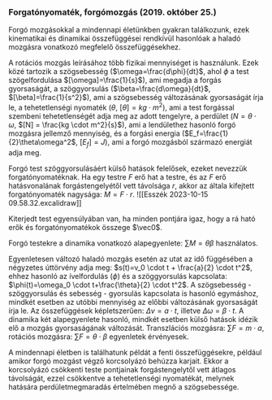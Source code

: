 ### Forgatónyomaték, forgómozgás (2019. október 25.)
Forgó mozgásokkal a mindennapi  életünkben gyakran találkozunk, ezek kinematikai és dinamikai összefüggései rendkívül hasonlóak a haladó mozgásra vonatkozó megfelelő összefüggésekhez.

A rotációs mozgás leírásához több fizikai mennyiséget is használunk. Ezek közé tartozik a szögsebesség ($\omega=\frac{d\phi}{dt}$, ahol $\phi$ a test szögelfordulása $[\omega]=\frac{1}{s}$), ami megadja a forgás gyorsaságát, a szöggyorsulás ($\beta=\frac{d\omega}{dt}$, $[\beta]=\frac{1}{s^2}$), ami a szögsebesség változásának gyorsaságát írja le, a tehetetlenségi nyomaték ($\theta$, $[\theta]=kg \cdot m^2$), ami a test forgással szembeni tehetetlenségét adja meg az adott tengelyre, a perdület ($N=\theta \cdot \omega$, $[N] = \frac{kg \cdot m^2}{s}$), ami a lendülethez hasonló forgó mozgásra jellemző mennyiség, és a forgási energia ($E_f=\frac{1}{2}\theta\omega^2$, $[E_f]=J$), ami a forgó mozgásból származó energiát adja meg. 

Forgó test szöggyorsulásáért külső hatások felelősek, ezeket nevezzük forgatónyomatéknak. Ha egy testre $F$ erő hat a testre, és az $F$ erő hatásvonalának  forgástengelyétől vett távolsága $r$, akkor az általa kifejtett forgatónyomaték nagysága:
$M=F\cdot r$.
![[Esszék 2023-10-15 09.58.32.excalidraw]]

Kiterjedt test egyensúlyában van, ha minden pontjára igaz, hogy a rá ható erők és forgatónyomatékok összege $\vec0$.

Forgó testekre a dinamika vonatkozó alapegyenlete:
$\sum M=\theta\beta$
használatos.

Egyenletesen változó haladó mozgás esetén az utat az idő függésében a négyzetes úttörvény adja meg:
$s(t)=v_0 \cdot t + \frac{a}{2} \cdot t^2$,
ehhez hasonló az ívelfordulás ($\phi$) és a szöggyorsulás kapcsolata:
$\phi(t)=\omega_0 \cdot t+\frac{\theta}{2} \cdot t^2$.
A szögsebesség - szöggyorsulás és sebesség - gyorsulás kapcsolata is hasonló egymáshoz, mindkét esetben az utóbbi mennyiség az előbbi változásának gyorsaságát írja le. Az összefüggések képletszerűen:
$\Delta v=a \cdot t$,
illetve
$\Delta \omega = \beta \cdot t$.
A dinamika két alapegyenlete hasonló, mindkét esetben külső hatások idézik elő a mozgás gyorsaságának változását. Transzlációs mozgásra:
$\sum F = m \cdot a$,
rotációs mozgásra:
$\sum F = \theta \cdot \beta$
egyenletek érvényesek.

A mindennapi életben is találhatunk példát a fenti összefüggésekre, például amikor forgó mozgást végző korcsolyázó behúzza karjait. Ekkor a korcsolyázó csökkenti teste pontjainak forgástengelytől vett átlagos távolságát, ezzel csökkentve a tehetetlenségi nyomatékát, melynek hatására perdületmegmaradás értelmében megnő a szögsebessége.
